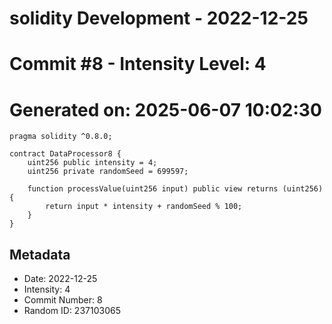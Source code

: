 ﻿# solidity Development - 2022-12-25
# Commit #8 - Intensity Level: 4
# Generated on: 2025-06-07 10:02:30
```solidity
pragma solidity ^0.8.0;

contract DataProcessor8 {
    uint256 public intensity = 4;
    uint256 private randomSeed = 699597;

    function processValue(uint256 input) public view returns (uint256) {
        return input * intensity + randomSeed % 100;
    }
}
```
## Metadata
- Date: 2022-12-25
- Intensity: 4
- Commit Number: 8
- Random ID: 237103065
